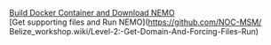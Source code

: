 [Build Docker Container and Download NEMO](https://github.com/NOC-MSM/Belize_workshop/wiki/Level-1:-Get-and-Build-Docker-Container-and-NEMO-Met-Surge-Config)   
[Get supporting files and Run NEMO](https://github.com/NOC-MSM/ Belize_workshop.wiki/Level-2:-Get-Domain-And-Forcing-Files-Run)
